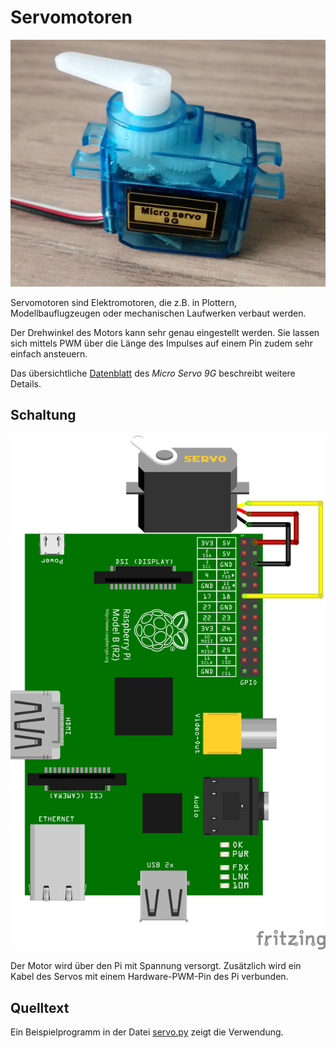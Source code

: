 Servomotoren
============

![Bild des Servo](doc/microservo_9g.jpg)

Servomotoren sind Elektromotoren, die z.B. in Plottern,
Modellbauflugzeugen oder mechanischen Laufwerken verbaut werden.

Der Drehwinkel des Motors kann sehr genau eingestellt werden. Sie
lassen sich mittels PWM über die Länge des Impulses auf einem Pin
zudem sehr einfach ansteuern.

Das übersichtliche [Datenblatt](doc/SG90.pdf) des *Micro Servo 9G*
beschreibt weitere Details.

Schaltung
---------

![schaltung](doc/schaltung_Steckplatine.png)

Der Motor wird über den Pi mit Spannung versorgt. Zusätzlich wird ein
Kabel des Servos mit einem Hardware-PWM-Pin des Pi verbunden.

Quelltext
---------

Ein Beispielprogramm in der Datei [servo.py](servo.py) zeigt die
Verwendung.
